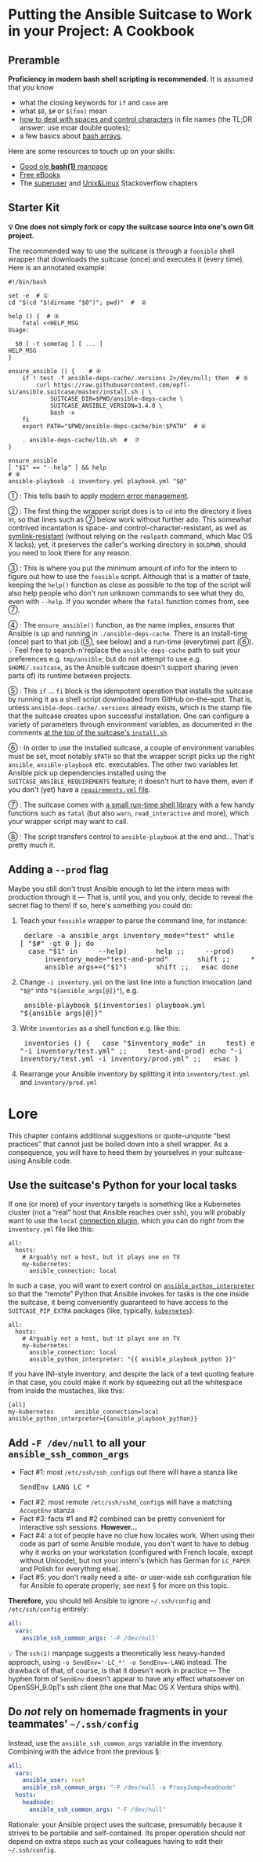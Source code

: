 # Putting the Ansible Suitcase to Work in your Project: A Cookbook

## Preramble

**Proficiency in modern bash shell scripting is recommended.** It is assumed that you know
- what the closing keywords for `if` and `case` are
- what `$0`, `$#` or `$(foo)` mean
- [how to deal with spaces and control characters](https://www.linuxjournal.com/article/10954) in file names (the TL;DR answer: use moar double quotes);
- a few basics about [bash arrays](https://gist.github.com/magnetikonline/0ca47c893de6a380c87e4bdad6ae5cf7).

Here are some resources to touch up on your skills:
- [Good ole **bash(1)** manpage](https://linux.die.net/man/1/bash)
- [Free eBooks](https://www.tecmint.com/free-linux-shell-scripting-books/)
- The [superuser](https://superuser.com) and [Unix&Linux](https://unix.stackexchange.com/) Stackoverflow chapters

## Starter Kit

**💡 One does not simply fork or copy the suitcase source into one's own Git project.**

The recommended way to use the suitcase is through a `foosible` shell wrapper that downloads the suitcase (once) and executes it (every time). Here is an annotated example:

```
#!/bin/bash

set -e  # ①
cd "$(cd "$(dirname "$0")"; pwd)"  #  ②

help () {  # ③
    fatal <<HELP_MSG
Usage:

  $0 [ -t sometag ] [ ... ]
HELP_MSG
}

ensure_ansible () {    # ④
    if ! test -f ansible-deps-cache/.versions 2>/dev/null; then  # ⑤
        curl https://raw.githubusercontent.com/epfl-si/ansible.suitcase/master/install.sh | \
            SUITCASE_DIR=$PWD/ansible-deps-cache \
            SUITCASE_ANSIBLE_VERSION=3.4.0 \
            bash -x
    fi
    export PATH="$PWD/ansible-deps-cache/bin:$PATH"  # ⑥

    . ansible-deps-cache/lib.sh  #  ⑦
}

ensure_ansible
[ "$1" == "--help" ] && help
# ⑧
ansible-playbook -i inventory.yml playbook.yml "$@"
```

①
: This tells bash to apply [modern error management](http://mywiki.wooledge.org/BashFAQ/105).

②
: The first thing the wrapper script does is to `cd` into the directory it lives in, so that lines such as ⑦ below work without further ado. This somewhat contrived incantation is space- and control-character-resistant, as well as [symlink-resistant](https://stackoverflow.com/a/60625224/435004) (without relying on the `realpath` command, which Mac OS X lacks); yet, it preserves the caller's working directory in `$OLDPWD`, should you need to look there for any reason.

③
: This is where you put the minimum amount of info for the intern to figure out how to use the `foosible` script. Although that is a matter of taste, keeping the `help()` function as close as possible to the top of the script will also help people who don't run unknown commands to see what they do, even with `--help`. If you wonder where the `fatal` function comes from, see ⑦.

④
: The `ensure_ansible()` function, as the name implies, ensures that Ansible is up and running in `./ansible-deps-cache`. There is an install-time (once) part to that job (⑤, see below) and a run-time (everytime) part (⑥).<br/>💡 Feel free to search-n'replace the `ansible-deps-cache` path to suit your preferences e.g. `tmp/ansible`; but do not attempt to use e.g. `$HOME/.suitcase`, as the Ansible suitcase doesn't support sharing (even parts of) its runtime between projects.

⑤
: This `if` ... `fi` block is the idempotent operation that installs the suitcase by running it as a shell script downloaded from GitHub on-the-spot. That is, unless `ansible-deps-cache/.versions` already exists, which is the stamp file that the suitcase creates upon successful installation. One can configure a variety of parameters through environment variables, as documented in the comments [at the top of the suitcase's `install.sh`](./install.sh).

⑥
: In order to use the installed suitcase, a couple of environment variables must be set, most notably `$PATH` so that the wrapper script picks up the right `ansible`, `ansible-playbook` etc. executables. The other two variables let Ansible pick up dependencies installed using the `SUITCASE_ANSIBLE_REQUIREMENTS` feature; it doesn't hurt to have them, even if you don't (yet) have a [`requirements.yml` file](https://docs.ansible.com/ansible/latest/galaxy/user_guide.html#installing-roles-and-collections-from-the-same-requirements-yml-file).

⑦
: The suitcase comes with [a small run-time shell library](./lib.sh) with a few handy functions such as `fatal` (but also `warn`, `read_interactive` and more), which your wrapper script may want to call.

⑧
: The script transfers control to `ansible-playbook` at the end and... That's pretty much it.

## Adding a `--prod` flag

Maybe you still don't trust Ansible enough to let the intern mess with production through it — That is, until you, and you only, decide to reveal the secret flag to them! If so, here's something you could do:

1. Teach your `foosible` wrapper to parse the command line, for instance: <pre>
declare -a ansible_args
inventory_mode="test"
while [ "$#" -gt 0 ]; do
  case "$1" in
    --help)
      help ;;
    --prod)
      inventory_mode="test-and-prod"
      shift ;;
    *)
      ansible_args+=("$1")
      shift ;;
  esac
done</pre>
2. Change `-i inventory.yml` on the last line into a function invocation (and `"$@"` into `"${ansible_args[@]}"`), e.g.<pre>
ansible-playbook $(inventories) playbook.yml "${ansible_args[@]}"</pre>
3. Write `inventories` as a shell function e.g. like this:<pre>
inventories () {
  case "$inventory_mode" in
    test)          echo "-i inventory/test.yml" ;;
    test-and-prod) echo "-i inventory/test.yml -i inventory/prod.yml" ;;
  esac
}</pre>
4. Rearrange your Ansible inventory by splitting it into `inventory/test.yml` and `inventory/prod.yml`

# Lore

This chapter contains additional suggestions or quote-unquote “best practices” that cannot just be boiled down into a shell wrapper. As a consequence, you will have to heed them by yourselves in your suitcase-using Ansible code.

## Use the suitcase's Python for your local tasks

If one (or more) of your inventory targets is something like a Kubernetes cluster (not a “real” host that Ansible reaches over ssh), you will probably want to use the `local` [connection plugin](https://docs.ansible.com/ansible/latest/plugins/connection.html#plugin-list), which you can do right from the `inventory.yml` file like this:

```
all:
  hosts:
    # Arguably not a host, but it plays one on TV
    my-kubernetes:
      ansible_connection: local
```

In such a case, you will want to exert control on [`ansible_python_interpreter`](https://docs.ansible.com/ansible/latest/reference_appendices/interpreter_discovery.html) so that the “remote” Python that Ansible invokes for tasks is the one inside the suitcase, it being conveniently guaranteed to have access to the `SUITCASE_PIP_EXTRA` packages (like, typically, [`kubernetes`](https://pypi.org/project/kubernetes/)):

```
all:
  hosts:
    # Arguably not a host, but it plays one on TV
    my-kubernetes:
      ansible_connection: local
      ansible_python_interpreter: "{{ ansible_playbook_python }}"
```

If you have INI-style inventory, and despite the lack of a text quoting feature in that case, you could make it work by squeezing out all the whitespace from inside the mustaches, like this:

```
[all]
my-kubernetes      ansible_connection=local  ansible_python_interpreter={{ansible_playbook_python}}
```

## Add `-F /dev/null` to all your `ansible_ssh_common_args`

- Fact #1: most `/etc/ssh/ssh_config`s out there will have a stanza like <pre>SendEnv LANG LC_*</pre>
- Fact #2: most remote `/etc/ssh/sshd_config`s will have a matching `AcceptEnv` stanza
- Fact #3: facts #1 and #2 combined can be pretty convenient for interactive ssh sessions. **However...**
- Fact #4: a lot of people have no clue how locales work. When using their code as part of some Ansible module, you don't want to have to debug why it works on your workstation (configured with French locale, except without Unicode), but not your intern's (which has German for `LC_PAPER` and Polish for everything else).
- Fact #5: you don't really need a site- or user-wide ssh configuration file for Ansible to operate properly; see next § for more on this topic.

**Therefore,** you should tell Ansible to ignore `~/.ssh/config` and `/etc/ssh/config` entirely:

```yaml
all:
  vars:
    ansible_ssh_common_args: '-F /dev/null'
```

💡 The `ssh(1)` manpage suggests a theoretically less heavy-handed approach, using `-o SendEnv='-LC_*' -o SendEnv=-LANG` instead. The drawback of that, of course, is that it doesn't work in practice — The hyphen form of `SendEnv` doesn't appear to have any effect whatsoever on OpenSSH_9.0p1's ssh client (the one that Mac OS X Ventura ships with).

## Do *not* rely on homemade fragments in your teammates' `~/.ssh/config`

Instead, use the `ansible_ssh_common_args` variable in the inventory. Combining with the advice from the previous §:

```yaml
all:
  vars:
    ansible_user: root
    ansible_ssh_common_args: "-F /dev/null -o ProxyJump=headnode"
  hosts:
    headnode:
      ansible_ssh_common_args: "-F /dev/null"
```

Rationale: your Ansible project uses the suitcase, presumably because it strives to be portabile and self-contained. Its proper operation should *not* depend on extra steps such as your colleagues having to edit their `~/.ssh/config`.
